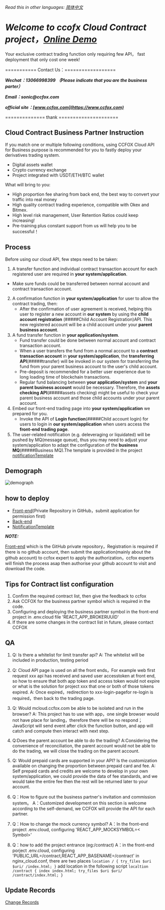 *Read this in other languages: [简体中文](README.md)*

# **_Welcome to ccofx Cloud Contract project，[Online Demo](https://mcloud.ccfox.com)_**

Your exclusive contract trading function only requiring few API，
fast deployment that only cost one week!

=========== Contact Us：==================

**_Wechat：13066998399 （Please indicate that you are the business parter）_**

**_Email：sonic@ccfox.com_**

**_official site：[www.ccfox.com](https://www.ccfox.com)_**

============== thank =====================

## Cloud Contract Business Partner Instruction

If you match one or multiple following conditions, using CCFOX Cloud API for Business purpose is recommended for you to fastly deploy your derivatives trading system.

- Digital assets wallet
- Crypto currency exchange
- Project integrated with USDT/ETH/BTC wallet

What will bring to you:

- High proportion fee sharing from back end, the best way to convert your traffic into real money
- High quality contract trading experience, compatible with Okex and Bitmex.
- High level risk management, User Retention Ratios could keep increasing!
- Pre-training plus constant support from us will help you to be successful！


## Process

Before using our cloud API, few steps need to be taken:

1. A transfer function and individual contract transaction account for each registered user are required in **your system/application**.
- Make sure funds could be transferred between normal account and contract transaction account.
2. A confirmation function in **your system/application** for user to allow the contract trading, then:
   - After the confirmation of user agreement is received, helping this user to register a new account in **our system** by using the **child account registration**  (#####Child Account Registration)API. This new registered account will be a child account under your **parent business account**.
3. A fund transfer function in **your application/system**.
   - Fund transfer could be done between normal account and contract transaction account.
   - When a user transfers the fund from a normal account to a **contract transaction account** in **your system/application**, the **transferring API**(#####transfer) will be invoked in our system for transferring the fund from your parent business account to the user's child account.
   - Pre-deposit is recommended for a better user experience due to long loading time of blockchain transactions.
   - Regular fund balancing between **your application/system** and **your parent business account** would be necessary. Therefore, the **assets checking API**(#####assets checking)  might be useful to check your parent business account and those child accounts under your parent account.
4. Embed our front-end trading page into **your system/application** we prepared for you.
   - Invoke the API of **Login function**(#####Child account login) for users to login in **our system/application** when users access the **front-end trading page**.
5. The user-related notification (e.g. deleveraging or liquidated) will be pushed by MQ(message queue), thus you may need to adjust your system/application to adapt the configuration of the **business MQ**(#####Business MQ).The template is provided in the project [notificationTemplate](通知模板.csv)

## Demograph

![demograph](https://assets.processon.com/chart_image/5c1c5704e4b0b71ee503e019.png)

## how to deploy

- [Front-end](https://github.com/ccfox-com/cloud/blob/master/README.en.md)(Private Repository in GitHub，submit application for permission first)
- [Back-end](./doc/api.en.md)
- [NotificationTemplate](通知模板.csv)

**_NOTE:_**

[Front-end](https://github.com/ccfox-com/cloud) which is the GitHub private repository，Registration is required if there is no github account, then submit the application(mainly about the github account) to ccfox expert to apply the authorization，ccfox experts will finish the process asap then authorise your github account to visit and download the code.

## Tips for Contract list configuration

1. Confirm the required contract list, then give the feedback to ccfox
2. Ask CCFOX for the business partner symbol which is required in the code.
3. Configuring and deploying the business partner symbol in the front-end project in .env.cloud file 'REACT_APP_BROKERUUID'
4. If there are some changes in the contract list in future, please contact CCFOX

## QA

1.  Q: Is there a whitelist for limit transfer api?
    A: The whitelist will be included in production, testing period 

2.  Q: Cloud API page is used on all the front ends，For example web first request  xxx api has received and saved user accesstoken at front end, so how to ensure that both app token and access token would not expire or what is the solution for project xxx that one or both of those tokens expired.
    A: Once expired，redirection to xxx-login-pagefor re-login is required，then back to the trading page.


3.  Q: Would mcloud.ccfox.com be able to be isolated and run in the browser?
    A: This project has to use with app，one single browser would not have place for landing，therefore there will be no respond；JavaScript will send event after click the function button, and app will catch and compute then interact with next step.


4.  Q:Does the parent account be able to do the trading?
    A:Considering the convenience of reconciliation, the parent account would not be able to do the trading, we will close the trading on the parent account.

5.  Q: Would prepaid cards are supported in your API? Is the customization available on changing the proportion between prepaid card and fee.
    A: Self prepaid cards and credits are welcome to develop in your own system/application, we could provide the data of fee standards, and we would take the entire fee then the rest will be returned later to your account.  


6.  Q：How to figure out the business partner's invitation and commission system。
    A：Customized development on this section is welcome according to the self-demand, we CCFOX will provide the API for each partner.


7.  Q：How to change the mock currency symbol?
    A：In the front-end project .env.cloud, configuring 'REACT_APP_MOCKSYMBOL=< Symbol>'

8.  Q：how to add the project entrance (eg:/contract)
    A：in the front-end porject .env.cloud, configuring 'PUBLIC_URL=/contract,REACT_APP_BASENAME=/contract'
       in nginx_cloud.conf, there are two places
       `location / {
            try_files $uri $uri/ /index.html;
       }`
       add location in the following script
       `localtion /contract {
           index index.html;
           try_files $uri $uri/ /contract/index.html;
        }`
   

## Update Records
[Change Records](changeRecords.en.md)
